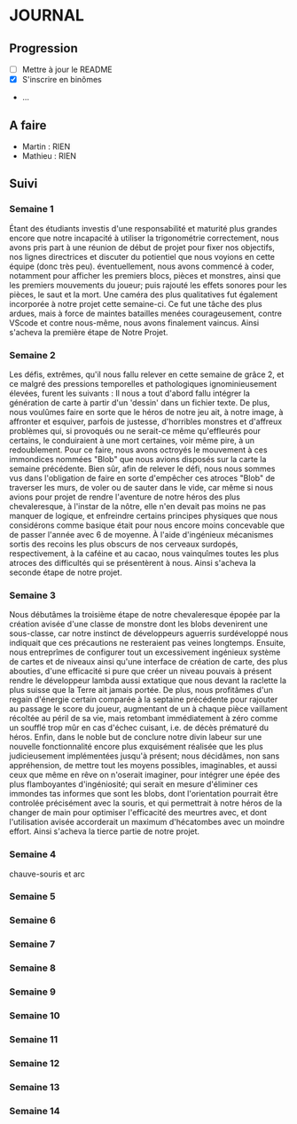 # JOURNAL
## Progression
- [ ] Mettre à jour le README
- [x] S'inscrire en binômes
- ...

## A faire
- Martin : RIEN
- Mathieu : RIEN

## Suivi
### Semaine 1
Étant des étudiants investis d'une responsabilité et maturité plus grandes encore que notre incapacité à utiliser la trigonométrie correctement, nous avons pris part à une réunion de début de projet pour fixer nos objectifs, nos lignes directrices et discuter du potientiel que nous voyions en cette équipe (donc très peu). éventuellement, nous avons commencé à coder, notamment pour afficher les premiers blocs, pièces et monstres, ainsi que les premiers mouvements du joueur; puis rajouté les effets sonores pour les pièces, le saut et la mort. Une caméra des plus qualitatives fut également incorporée à notre projet cette semaine-ci. Ce fut une tâche des plus ardues, mais à force de maintes batailles menées courageusement, contre VScode et contre nous-même, nous avons finalement vaincus. Ainsi s'acheva la première étape de Notre Projet.
### Semaine 2
Les défis, extrêmes, qu'il nous fallu relever en cette semaine de grâce 2, et ce malgré des pressions temporelles et pathologiques ignominieusement élevées, furent les suivants :
Il nous a tout d'abord fallu intégrer la génération de carte à partir d'un 'dessin' dans un fichier texte. De plus, nous voulûmes faire en sorte que le héros de notre jeu ait, à notre image, à affronter et esquiver, parfois de justesse, d'horribles monstres et d'affreux problèmes qui, si provoqués ou ne serait-ce même qu'effleurés pour certains, le conduiraient à une mort certaines, voir même pire, à un redoublement. Pour ce faire, nous avons octroyés le mouvement à ces immondices nommées "Blob" que nous avions disposés sur la carte la semaine précédente. Bien sûr, afin de relever le défi, nous nous sommes vus dans l'obligation de faire en sorte d'empêcher ces atroces "Blob" de traverser les murs, de voler ou de sauter dans le vide, car même si nous avions pour projet de rendre l'aventure de notre héros des plus chevaleresque, à l'instar de la nôtre, elle n'en devait pas moins ne pas manquer de logique, et enfreindre certains principes physiques que nous considérons comme basique était pour nous encore moins concevable que de passer l'année avec 6 de moyenne. À l'aide d'ingénieux mécanismes sortis des recoins les plus obscurs de nos cerveaux surdopés, respectivement, à la caféine et au cacao, nous vainquîmes toutes les plus atroces des difficultés qui se présentèrent à nous. Ainsi s'acheva la seconde étape de notre projet.
### Semaine 3 
Nous débutâmes la troisième étape de notre chevaleresque épopée par la création avisée d'une classe de monstre dont les blobs devenirent une sous-classe, car notre instinct de développeurs aguerris surdéveloppé nous indiquait que ces précautions ne resteraient pas veines longtemps. Ensuite, nous entreprîmes de configurer tout un excessivement ingénieux système de cartes et de niveaux ainsi qu'une interface de création de carte, des plus abouties, d'une efficacité si pure que créer un niveau pouvais à présent rendre le développeur lambda aussi extatique que nous devant la raclette la plus suisse que la Terre ait jamais portée. De plus, nous profitâmes d'un regain d'énergie certain comparée à  la septaine précédente pour rajouter au passage le score du joueur, augmentant de un à chaque pièce vaillament récoltée au péril de sa vie, mais retombant immédiatement à zéro comme un soufflé trop mûr en cas d'échec cuisant, i.e. de décès prématuré du héros. Enfin, dans le noble but de conclure notre divin labeur sur une nouvelle fonctionnalité encore plus exquisément réalisée que les plus judicieusement implémentées jusqu'à présent; nous décidâmes, non sans appréhension, de mettre tout les moyens possibles, imaginables, et aussi ceux que même en rêve on n'oserait imaginer, pour intégrer une épée des plus flamboyantes d'ingéniosité; qui serait en mesure d'éliminer ces immondes tas informes que sont les blobs, dont l'orientation pourrait être controlée précisément avec la souris, et qui permettrait à notre héros de la changer de main pour optimiser l'efficacité des meurtres avec, et dont l'utilisation avisée accorderait un maximum d'hécatombes avec un moindre effort. Ainsi s'acheva la tierce partie de notre projet.
### Semaine 4
chauve-souris et arc
### Semaine 5
### Semaine 6
### Semaine 7
### Semaine 8
### Semaine 9
### Semaine 10
### Semaine 11
### Semaine 12
### Semaine 13
### Semaine 14